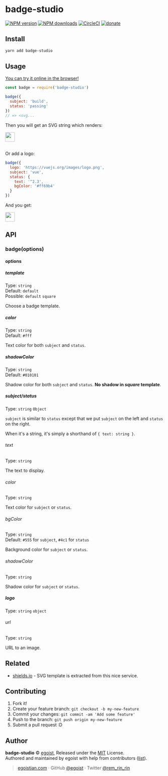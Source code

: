 # badge-studio

[![NPM version](https://img.shields.io/npm/v/badge-studio.svg?style=flat)](https://npmjs.com/package/badge-studio) [![NPM downloads](https://img.shields.io/npm/dm/badge-studio.svg?style=flat)](https://npmjs.com/package/badge-studio) [![CircleCI](https://circleci.com/gh/egoist/badge-studio/tree/master.svg?style=shield)](https://circleci.com/gh/egoist/badge-studio/tree/master)  [![donate](https://img.shields.io/badge/$-donate-ff69b4.svg?maxAge=2592000&style=flat)](https://github.com/egoist/donate)

## Install

```bash
yarn add badge-studio
```

## Usage

[You can try it online in the browser!](https://runkit.com/embed/vsnm4toslu49)

```js
const badge = require('badge-studio')

badge({
  subject: 'build',
  status: 'passing'
})
// => <svg...
```

Then you will get an SVG string which renders:

<img src="https://ooo.0o0.ooo/2017/06/28/595378ca91aae.png" height="30" />

##

Or add a logo:

```js
badge({
  logo: 'https://vuejs.org/images/logo.png',
  subject: 'vue',
  status: {
    text: '^2.3',
    bgColor: '#ff69b4'
  }
})
```

And you get:

<img src="https://ooo.0o0.ooo/2017/06/28/595378b12e9c8.png" height="30" />

## API

### badge(options)

#### options

##### template

Type: `string`<br>
Default: `default`<br>
Possible: `default` `square`

Choose a badge template.

##### color

Type: `string`<br>
Default: `#fff`

Text color for both `subject` and `status`.

##### shadowColor

Type: `string`<br>
Default: `#010101`

Shadow color for both `subject` and `status`. **No shadow in *square* template**.

##### subject/status

Type: `string` `Object`

`subject` is similar to `status` except that we put `subject` on the left and `status` on the right.

When it's a string, it's simply a shorthand of `{ text: string }`.

###### text

Type: `string`

The text to display.

###### color

Type: `string`

Text color for `subject` or `status`.

###### bgColor 

Type: `string`<br>
Default: `#555` for `subject`, `#4c1` for `status`

Background color for `subject` or `status`.

###### shadowColor

Type: `string`

Shadow color for `subject` or `status`.

##### logo

Type: `string` `object`

###### url

Type: `string`

URL to an image.

## Related

- [shields.io](http://shields.io/) - SVG template is extracted from this nice service.

## Contributing

1. Fork it!
2. Create your feature branch: `git checkout -b my-new-feature`
3. Commit your changes: `git commit -am 'Add some feature'`
4. Push to the branch: `git push origin my-new-feature`
5. Submit a pull request :D


## Author

**badge-studio** © [egoist](https://github.com/egoist), Released under the [MIT](./LICENSE) License.<br>
Authored and maintained by egoist with help from contributors ([list](https://github.com/egoist/badge-studio/contributors)).

> [egoistian.com](https://egoistian.com) · GitHub [@egoist](https://github.com/egoist) · Twitter [@rem_rin_rin](https://twitter.com/rem_rin_rin)
